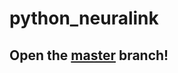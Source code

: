 # python_neuralink
## Open the [master](https://github.com/BlackPymer/python_neuralink/tree/master) branch!
